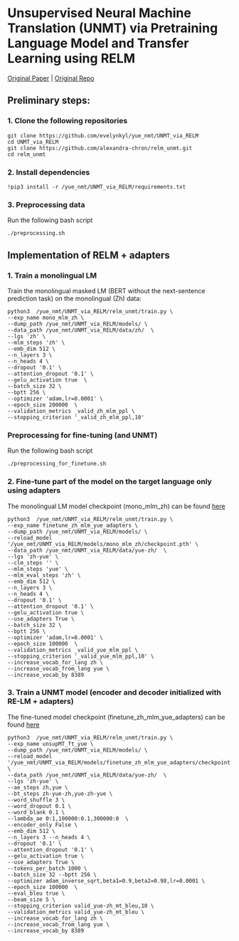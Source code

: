 # Unsupervised Neural Machine Translation (UNMT) via Pretraining Language Model and Transfer Learning using RELM
[Original Paper](https://www.aclweb.org/anthology/2020.emnlp-main.214/) | [Original Repo](https://github.com/alexandra-chron/relm_unmt)

## Preliminary steps:
### 1. Clone the following repositories
```
git clone https://github.com/evelynkyl/yue_nmt/UNMT_via_RELM
cd UNMT_via_RELM
git clone https://github.com/alexandra-chron/relm_unmt.git
cd relm_unmt
```
### 2. Install dependencies
```
!pip3 install -r /yue_nmt/UNMT_via_RELM/requirements.txt
```
### 3. Preprocessing data
Run the following bash script
```
./preprocessing.sh
```

## Implementation of RELM + adapters
### 1. Train a monolingual LM
Train the monolingual masked LM (BERT without the next-sentence prediction task) on the monolingual (Zh) data:
```
python3  /yue_nmt/UNMT_via_RELM/relm_unmt/train.py \
--exp_name mono_mlm_zh \
--dump_path /yue_nmt/UNMT_via_RELM/models/ \
--data_path /yue_nmt/UNMT_via_RELM/data/zh/  \
--lgs 'zh' \
--mlm_steps 'zh' \
--emb_dim 512 \
--n_layers 3 \
--n_heads 4 \
--dropout '0.1' \
--attention_dropout '0.1' \
--gelu_activation true  \
--batch_size 32 \
--bptt 256 \
--optimizer 'adam,lr=0.0001' \
--epoch_size 200000  \
--validation_metrics _valid_zh_mlm_ppl \
--stopping_criterion '_valid_zh_mlm_ppl,10' 
```
### Preprocessing for fine-tuning (and UNMT)
Run the following bash script
```
./preprocessing_for_finetune.sh
```
### 2. Fine-tune part of the model on the target language only using adapters
The monolingual LM model checkpoint (mono_mlm_zh) can be found [here](https://drive.google.com/file/d/1IVAXJ8abpQ7rW3KNxl5-9MZuYMztF5QL/view?usp=sharing)
```
python3  /yue_nmt/UNMT_via_RELM/relm_unmt/train.py \
--exp_name finetune_zh_mlm_yue_adapters \
--dump_path /yue_nmt/UNMT_via_RELM/models/ \
--reload_model '/yue_nmt/UNMT_via_RELM/models/mono_mlm_zh/checkpoint.pth' \
--data_path /yue_nmt/UNMT_via_RELM/data/yue-zh/  \
--lgs 'zh-yue' \
--clm_steps '' \
--mlm_steps 'yue' \
--mlm_eval_steps 'zh' \
--emb_dim 512 \
--n_layers 3 \
--n_heads 4 \
--dropout '0.1' \
--attention_dropout '0.1' \
--gelu_activation true \
--use_adapters True \
--batch_size 32 \
--bptt 256 \
--optimizer 'adam,lr=0.0001' \
--epoch_size 100000  \
--validation_metrics _valid_yue_mlm_ppl \
--stopping_criterion '_valid_yue_mlm_ppl,10' \
--increase_vocab_for_lang zh \
--increase_vocab_from_lang yue \
--increase_vocab_by 8389
```

### 3. Train a UNMT model (encoder and decoder initialized with RE-LM + adapters)
The fine-tuned model checkpoint (finetune_zh_mlm_yue_adapters) can be found [here](https://drive.google.com/file/d/1I939PPedFsC6IxtnZasY51bY6tVcr7Et/view?usp=sharing)

```
python3  /yue_nmt/UNMT_via_RELM/relm_unmt/train.py \
--exp_name unsupMT_ft_yue \
--dump_path /yue_nmt/UNMT_via_RELM/models/ \
--reload_model '/yue_nmt/UNMT_via_RELM/models/finetune_zh_mlm_yue_adapters/checkpoint.pth','/yue_nmt/UNMT_via_RELM/models/finetune_zh_mlm_yue_adapters/checkpoint.pth' \
--data_path /yue_nmt/UNMT_via_RELM/data/yue-zh/  \
--lgs 'zh-yue' \
--ae_steps zh,yue \
--bt_steps zh-yue-zh,yue-zh-yue \
--word_shuffle 3 \
--word_dropout 0.1 \
--word_blank 0.1 \
--lambda_ae 0:1,100000:0.1,300000:0  \
--encoder_only False \
--emb_dim 512 \
--n_layers 3 --n_heads 4 \
--dropout '0.1' \
--attention_dropout '0.1' \
--gelu_activation true \
--use_adapters True \
--tokens_per_batch 1000 \
--batch_size 32 --bptt 256 \
--optimizer adam_inverse_sqrt,beta1=0.9,beta2=0.98,lr=0.0001 \
--epoch_size 100000  \
--eval_bleu true \
--beam_size 5 \ 
--stopping_criterion valid_yue-zh_mt_bleu,10 \
--validation_metrics valid_yue-zh_mt_bleu \
--increase_vocab_for_lang zh \
--increase_vocab_from_lang yue \
--increase_vocab_by 8389
```
